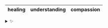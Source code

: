 | healing | understanding | compassion |
| :-----: | :-----------: | :--------: |

<details>
  <summary>✨</summary>
  These words are chosen at random each day. New words will appear here tomorrow morning.
</details>